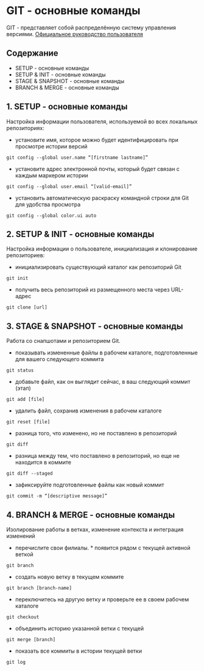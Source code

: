 # GIT - основные команды

GIT - представляет собой распределённую систему управления версиями.
[Официальное руководство пользователя](https://git-scm.com/book/ru)

## Содержание
- SETUP - основные команды
- SETUP & INIT - основные команды
- STAGE & SNAPSHOT - основные команды
- BRANCH & MERGE - основные команды

## 1. SETUP - основные команды
Настройка информации пользователя, используемой во всех локальных репозиториях:  
- установите имя, которое можно будет идентифицировать при просмотре истории версий
```
git config --global user.name “[firstname lastname]”
```
  
- установите адрес электронной почты, который будет связан с каждым маркером истории
```
git config --global user.email “[valid-email]”
```

- установить автоматическую раскраску командной строки для Git для удобства просмотра
```
git config --global color.ui auto
```

## 2. SETUP & INIT - основные команды
Настройка информации о пользователе, инициализация и клонирование репозиториев:
- инициализировать существующий каталог как репозиторий Git
```
git init
```
- получить весь репозиторий из размещенного места через URL-адрес
```
git clone [url]
```

## 3. STAGE & SNAPSHOT - основные команды
Работа со снапшотами и репозиторием Git.
- показывать измененные файлы в рабочем каталоге, подготовленные для вашего следующего коммита
```
git status
```

- добавьте файл, как он выглядит сейчас, в ваш следующий коммит (этап)
```
git add [file]
```

- удалить файл, сохранив изменения в рабочем каталоге
```
git reset [file]
```

- разница того, что изменено, но не поставлено в репозиторий
```
git diff
```

- разница между тем, что поставлено в репозиторий, но еще не находится в коммите
```
git diff --staged
```

- зафиксируйте подготовленные файлы как новый коммит
```
git commit -m “[descriptive message]”
```

## 4. BRANCH & MERGE - основные команды
Изолирование работы в ветках, изменение контекста и интеграция изменений
- перечислите свои филиалы. * появится рядом с текущей активной веткой
```
git branch
```

- создать новую ветку в текущем коммите
```
git branch [branch-name]
```

- переключитесь на другую ветку и проверьте ее в своем рабочем каталоге
```
git checkout
```


- объединить историю указанной ветки с текущей
```
git merge [branch]
```

- показать все коммиты в истории текущей ветки
```
git log
```


